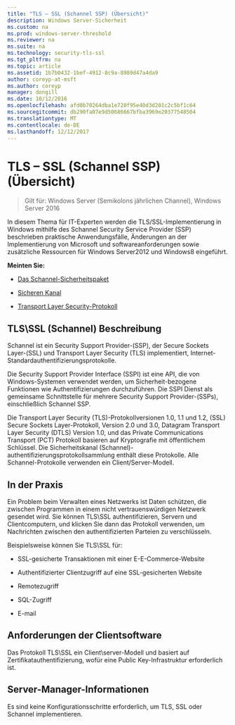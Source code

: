 ```yaml
---
title: "TLS – SSL (Schannel SSP) (Übersicht)"
description: Windows Server-Sicherheit
ms.custom: na
ms.prod: windows-server-threshold
ms.reviewer: na
ms.suite: na
ms.technology: security-tls-ssl
ms.tgt_pltfrm: na
ms.topic: article
ms.assetid: 1b7b0432-1bef-4912-8c9a-8989d47a4da9
author: coreyp-at-msft
ms.author: coreyp
manager: dongill
ms.date: 10/12/2016
ms.openlocfilehash: afd0b70264dba1e720f95e40d3d201c2c5bf1c64
ms.sourcegitcommit: db290fa07e9d50686667bfba3969e20377548504
ms.translationtype: MT
ms.contentlocale: de-DE
ms.lasthandoff: 12/12/2017
---
```

# <a name="tls---ssl-schannel-ssp-overview"></a>TLS – SSL (Schannel SSP) (Übersicht)

>Gilt für: Windows Server (Semikolons jährlichen Channel), Windows Server 2016

In diesem Thema für IT-Experten werden die TLS/SSL-Implementierung in Windows mithilfe des Schannel Security Service Provider (SSP) beschrieben praktische Anwendungsfälle, Änderungen an der Implementierung von Microsoft und softwareanforderungen sowie zusätzliche Ressourcen für Windows Server2012 und Windows8 eingeführt.

**Meinten Sie:**

-   [Das Schannel-Sicherheitspaket](https://msdn.microsoft.com/library/ms678421.aspx)

-   [Sicheren Kanal](https://msdn.microsoft.com/library/windows/desktop/aa380123.aspx)

-   [Transport Layer Security-Protokoll](https://msdn.microsoft.com/library/windows/desktop/aa380516.aspx)

## <a name="BKMK_OVER"></a>TLS\SSL \(Schannel\) Beschreibung
Schannel ist ein Security Support Provider-\(SSP\), der Secure Sockets Layer-\(SSL\) und Transport Layer Security \(TLS\) implementiert, Internet-Standardauthentifizierungsprotokolle.

Die Security Support Provider Interface \(SSPI\) ist eine API, die von Windows-Systemen verwendet werden, um Sicherheit\-bezogene Funktionen wie Authentifizierungen durchzuführen. Die SSPI Dienst als gemeinsame Schnittstelle für mehrere Security Support Provider-\(SSPs\), einschließlich Schannel SSP.

Die Transport Layer Security \(TLS\)-Protokollversionen 1.0, 1.1 und 1.2, \(SSL\) Secure Sockets Layer-Protokoll, Version 2.0 und 3.0, Datagram Transport Layer Security \(DTLS\) Version 1.0, und das Private Communications Transport \(PCT\) Protokoll basieren auf Kryptografie mit öffentlichem Schlüssel. Die Sicherheitskanal \(Schannel\)-authentifizierungsprotokollsammlung enthält diese Protokolle. Alle Schannel-Protokolle verwenden ein Client/Server-Modell.

## <a name="BKMK_APP"></a>In der Praxis
Ein Problem beim Verwalten eines Netzwerks ist Daten schützen, die zwischen Programmen in einem nicht vertrauenswürdigen Netzwerk gesendet wird. Sie können TLS\SSL authentifizieren, Servern und Clientcomputern, und klicken Sie dann das Protokoll verwenden, um Nachrichten zwischen den authentifizierten Parteien zu verschlüsseln.

Beispielsweise können Sie TLS\SSL für:

-   SSL\-gesicherte Transaktionen mit einer E\-E-Commerce-Website

-   Authentifizierter Clientzugriff auf eine SSL\-gesicherten Website

-   Remotezugriff

-   SQL-Zugriff

-   E\-mail

## <a name="BKMK_SOFT"></a>Anforderungen der Clientsoftware
Das Protokoll TLS\SSL ein Client\server-Modell und basiert auf Zertifikatauthentifizierung, wofür eine Public Key-Infrastruktur erforderlich ist.

## <a name="BKMK_INSTALL"></a>Server-Manager-Informationen
Es sind keine Konfigurationsschritte erforderlich, um TLS, SSL oder Schannel implementieren.

